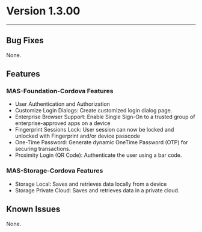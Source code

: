 # Version 1.3.00
*********************************************************

## Bug Fixes
None.

## Features

### MAS-Foundation-Cordova Features

* User Authentication and Authorization
* Customize Login Dialogs: Create customized login dialog page.
* Enterprise Browser Support: Enable Single Sign-On to a trusted group of enterprise-approved apps on a device
* Fingerprint Sessions Lock: User session can now be locked and unlocked with Fingerprint and/or device passcode
* One-Time Password: Generate dynamic OneTime Password (OTP) for securing transactions.
* Proximity Login (QR Code): Authenticate the user using a bar code.

### MAS-Storage-Cordova Features

* Storage Local: Saves and retrieves data locally from a device
* Storage Private Cloud: Saves and retrieves data in a private cloud.

## Known Issues
None.
